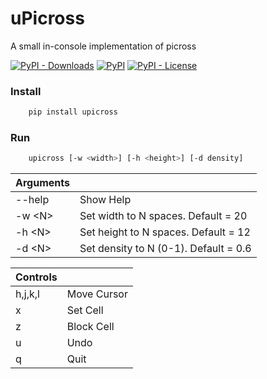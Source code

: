 # uPicross
A small in-console implementation of picross

[![PyPI - Downloads](https://img.shields.io/pypi/dm/upicross?style=flat-square)](https://pypi.org/project/upicross/)
[![PyPI](https://img.shields.io/pypi/v/upicross?style=flat-square)](https://pypi.org/project/upicross/)
[![PyPI - License](https://img.shields.io/pypi/l/upicross?style=flat-square)](https://burnsomni.net/project/upicross/?branch=master&path=LICENSE)

### Install
```bash
    pip install upicross
```

### Run
```bash
    upicross [-w <width>] [-h <height>] [-d density]
```    

|Arguments|                                       |
|---------|---------------------------------------|
|--help   |Show Help                              |
|-w \<N>  |Set width to N spaces. Default = 20    |
|-h \<N>  |Set height to N spaces. Default = 12   |
|-d \<N>  |Set density to N  (0-1). Default = 0.6 |


|Controls|           |
|--------|-----------|
|h,j,k,l |Move Cursor|
|x       |Set Cell   |
|z       |Block Cell |
|u       |Undo       |
|q       |Quit       |
